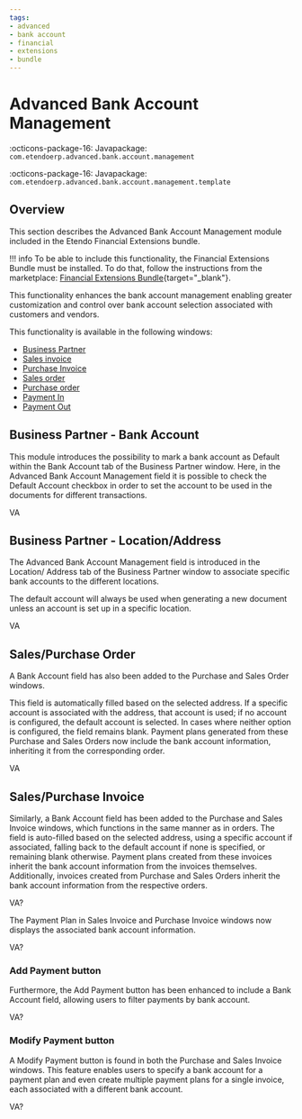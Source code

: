 ```yaml
---
tags:
- advanced
- bank account
- financial
- extensions
- bundle
---
```


# Advanced Bank Account Management

:octicons-package-16: Javapackage: `com.etendoerp.advanced.bank.account.management`

:octicons-package-16: Javapackage: `com.etendoerp.advanced.bank.account.management.template`

## Overview
This section describes the Advanced Bank Account Management module included in the Etendo Financial Extensions bundle.

!!! info
    To be able to include this functionality, the Financial Extensions Bundle must be installed. To do that, follow the instructions from the marketplace: [Financial Extensions Bundle](https://marketplace.etendo.cloud/#/product-details?module=9876ABEF90CC4ABABFC399544AC14558){target="_blank"}.

This functionality enhances the bank account management enabling greater customization and control over bank account selection associated with customers and vendors.

This functionality is available in the following windows: 

- [Business Partner](../../../basic-features/master-data-management/master-data.md#advanced-bank-account-management)
- [Sales invoice]()
- [Purchase Invoice]()
- [Sales order]()
- [Purchase order]()
- [Payment In]()
- [Payment Out]()

## Business Partner - Bank Account

This module introduces the possibility to mark a bank account as Default within the Bank Account tab of the Business Partner window. Here, in the Advanced Bank Account Management field it is possible to check the Default Account checkbox in order to set the account to be used in the documents for different transactions. 

VA

## Business Partner - Location/Address 

The Advanced Bank Account Management field is introduced in the Location/ Address tab of the Business Partner window to associate specific bank accounts to the different locations.  

The default account will always be used when generating a new document unless an account is set up in a specific location. 

VA

## Sales/Purchase Order

A Bank Account field has also been added to the Purchase and Sales Order windows. 

This field is automatically filled based on the selected address. If a specific account is associated with the address, that account is used; if no account is configured, the default account is selected. In cases where neither option is configured, the field remains blank. Payment plans generated from these Purchase and Sales Orders now include the bank account information, inheriting it from the corresponding order.

VA

## Sales/Purchase Invoice

Similarly, a Bank Account field has been added to the Purchase and Sales Invoice windows, which functions in the same manner as in orders. The field is auto-filled based on the selected address, using a specific account if associated, falling back to the default account if none is specified, or remaining blank otherwise. Payment plans created from these invoices inherit the bank account information from the invoices themselves. Additionally, invoices created from Purchase and Sales Orders inherit the bank account information from the respective orders.

VA?

The Payment Plan in Sales Invoice and Purchase Invoice windows now displays the associated bank account information. 

VA?

### Add Payment button

Furthermore, the Add Payment button has been enhanced to include a Bank Account field, allowing users to filter payments by bank account.

VA?

### Modify Payment button

A Modify Payment button is found in both the Purchase and Sales Invoice windows. This feature enables users to specify a bank account for a payment plan and even create multiple payment plans for a single invoice, each associated with a different bank account.

VA?